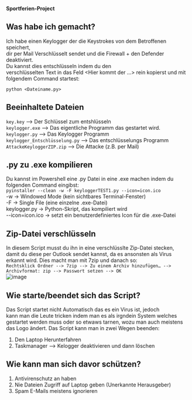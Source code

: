 **Sportferien-Project**

## Was habe ich gemacht?
Ich habe einen Keylogger der die Keystrokes von dem Betroffenen speichert,    
dir per Mail Verschlüsselt sendet und die Firewall + den Defender deaktiviert.  
Du kannst dies entschlüsseln indem du den  
verschlüsselten Text in das Feld <Hier kommt der ...> rein kopierst und mit  
folgendem Command startest:  

`python <Dateiname.py>`  

## Beeinhaltete Dateien
`key.key` --> Der Schlüssel zum entshlüsseln  
`keylogger.exe` --> Das eigentliche Programm das gestartet wird.  
`keylogger.py` --> Das Keylogger Programm  
`keylogger_Entschlüsselung.py` --> Das entschlüsselungs Programm  
`AttackeKeyloggerZIP.zip` --> Die Attacke (z.B. per Mail)  

## .py zu .exe kompilieren
Du kannst im Powershell eine .py Datei in eine .exe machen indem du folgenden Command eingibst:  
`pyinstaller --clean -w -F keyloggerTEST1.py --icon=icon.ico`   
-w → Windowed Mode (kein sichtbares Terminal-Fenster)  
-F → Single File (eine einzelne .exe-Datei)  
keylogger.py → Python-Skript, das kompiliert wird  
--icon=icon.ico → setzt ein benutzerdefiniertes Icon für die .exe-Datei

## Zip-Datei verschlüsseln
In diesem Script musst du ihn in eine verschlüsslte Zip-Datei stecken,  
damit du diese per Outlook sendet kannst, da es ansonsten als Virus  
erkannt wird. Dies macht man mit 7zip und danach so:  
`Rechtsklick Ordner --> 7zip --> Zu einem Archiv hinzufügen… --> Archivformat: zip --> Passwort setzen --> OK`  
![image](https://github.com/user-attachments/assets/8677fc7b-c5c0-4bea-8ec6-7ede3ea21f73)

## Wie starte/beendet sich das Script?
Das Script startet nicht Automatisch das es ein Virus ist, jedoch  
kann man die Leute tricken indem man es als irgndein System welches  
gestartet werden muss oder so etwaws tarnen, wozu man auch meistens  
das Logo ändert. Das Script kann man in zwei Wegen beenden:  
1. Den Laptop Herunterfahren
2. Taskmanager --> Kelogger deaktivieren und dann löschen

## Wie kann man sich davor schützen?
1. Antivirenschutz an haben
2. Nie Dateien Zugriff auf Laptop geben (Unerkannte Herausgeber)
3. Spam E-Mails meistens ignorieren
